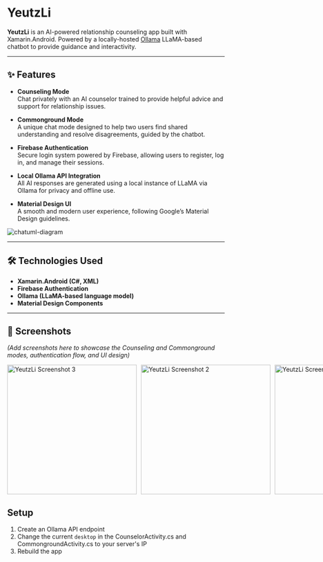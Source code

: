 # YeutzLi
**YeutzLi** is an AI-powered relationship counseling app built with Xamarin.Android. Powered by a locally-hosted [Ollama](https://ollama.com/) LLaMA-based chatbot to provide guidance and interactivity.

---

## ✨ Features

- **Counseling Mode**  
  Chat privately with an AI counselor trained to provide helpful advice and support for relationship issues.

- **Commonground Mode**  
  A unique chat mode designed to help two users find shared understanding and resolve disagreements, guided by the chatbot.

- **Firebase Authentication**  
  Secure login system powered by Firebase, allowing users to register, log in, and manage their sessions.

- **Local Ollama API Integration**  
  All AI responses are generated using a local instance of LLaMA via Ollama for privacy and offline use.

- **Material Design UI**  
  A smooth and modern user experience, following Google’s Material Design guidelines.

       
![chatuml-diagram](https://github.com/user-attachments/assets/2bde8153-2929-496c-9d04-a1aff6e201c5)

---

## 🛠️ Technologies Used

- **Xamarin.Android (C#, XML)**
- **Firebase Authentication**
- **Ollama (LLaMA-based language model)**
- **Material Design Components**

---

## 📸 Screenshots

*(Add screenshots here to showcase the Counseling and Commonground modes, authentication flow, and UI design)*
<div style="display: flex; gap: 10px;">
  <img src="https://github.com/user-attachments/assets/3ca6edd8-1801-4adc-b786-2c045b119ebf" alt="YeutzLi Screenshot 3" width="300"/>
  <img src="https://github.com/user-attachments/assets/ea1111f9-e6d1-4b3e-a672-e404f1db5986" alt="YeutzLi Screenshot 2" width="300"/>
  <img src="https://github.com/user-attachments/assets/1ea1563f-e1c4-439b-893f-9084b9782d9a" alt="YeutzLi Screenshot 1" width="300"/>

</div>



## Setup

1. Create an Ollama API endpoint
2. Change the current ``desktop`` in the CounselorActivity.cs and CommongroundActivity.cs to your server's IP
3. Rebuild the app
